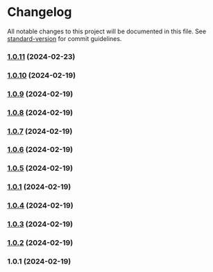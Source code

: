 # Changelog

All notable changes to this project will be documented in this file. See [standard-version](https://github.com/conventional-changelog/standard-version) for commit guidelines.

### [1.0.11](https://github.com/RazorRSD/ytnotify/compare/v1.0.10...v1.0.11) (2024-02-23)

### [1.0.10](https://github.com/RazorRSD/ytnotify/compare/v1.0.9...v1.0.10) (2024-02-19)

### [1.0.9](https://github.com/RazorRSD/ytnotify/compare/v1.0.8...v1.0.9) (2024-02-19)

### [1.0.8](https://github.com/RazorRSD/ytnotify/compare/v1.0.7...v1.0.8) (2024-02-19)

### [1.0.7](https://github.com/RazorRSD/ytnotify/compare/v1.0.6...v1.0.7) (2024-02-19)

### [1.0.6](https://github.com/RazorRSD/ytnotify/compare/v1.0.5...v1.0.6) (2024-02-19)

### [1.0.5](https://github.com/RazorRSD/ytnotify/compare/v1.0.4...v1.0.5) (2024-02-19)

### [1.0.1](https://github.com/RazorRSD/ytnotify/compare/v1.0.4...v1.0.1) (2024-02-19)

### [1.0.4](https://github.com/RazorRSD/ytnotify/compare/v1.0.3...v1.0.4) (2024-02-19)

### [1.0.3](https://github.com/RazorRSD/ytnotify/compare/v1.0.2...v1.0.3) (2024-02-19)

### [1.0.2](https://github.com/RazorRSD/ytnotify/compare/v1.0.1...v1.0.2) (2024-02-19)

### 1.0.1 (2024-02-19)
